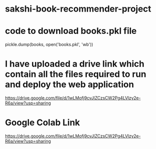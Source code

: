 # sakshi-book-recommender-project
# code to download books.pkl file
pickle.dump(books, open('books.pkl', 'wb'))

# I have uploaded a drive link which contain all the files required to run and deploy the web application
https://drive.google.com/file/d/1wLMofj9cvJlZCzsCW2Pg4LVlzy2e-R6a/view?usp=sharing

# Google Colab Link
https://drive.google.com/file/d/1wLMofj9cvJlZCzsCW2Pg4LVlzy2e-R6a/view?usp=sharing
